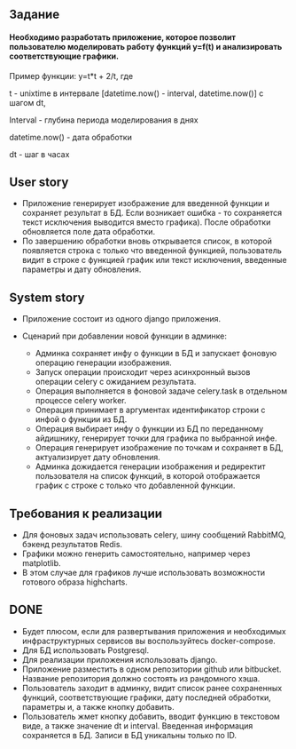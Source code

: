 ## Задание

#### Необходимо разработать приложение, которое позволит пользователю моделировать работу функций y=f(t) и анализировать соответствующие графики. 

Пример функции: y=t*t + 2/t, где

t - unixtime в интервале [datetime.now() - interval, datetime.now()] с шагом dt, 

Interval - глубина периода моделирования в днях

datetime.now() - дата обработки

dt - шаг в часах

## User story

* Приложение генерирует изображение для введенной функции и сохраняет результат в БД. Если возникает ошибка - то сохраняется текст исключения выводится вместо графика). После обработки обновляется поле дата обработки.
* По завершению обработки вновь открывается список, в которой появляется строка с только что введенной функцией, пользователь видит в строке с функцией график или текст исключения, введенные параметры и дату обновления.

## System story

* Приложение состоит из одного django приложения. 
* Сценарий при добавлении новой функции в админке:

  * Админка сохраняет инфу о функции в БД и запускает фоновую операцию генерации изображения. 
  * Запуск операции происходит через асинхронный вызов операции celery с ожиданием результата. 
  * Операция выполняется в фоновой задаче celery.task в отдельном процессе celery worker.
  * Операция принимает в аргументах идентификатор строки с инфой о функции из БД. 
  * Операция выбирает инфу о функции из БД по переданному айдишнику, генерирует точки для графика по выбранной инфе.
  * Операция генерирует изображение по точкам и сохраняет в БД, актуализирует дату обновления.
  * Админка дожидается генерации изображения и редиректит пользователя на список функций, в которой отображается график с строке с только что добавленной функции.

## Требования к реализации

* Для фоновых задач использовать celery, шину сообщений RabbitMQ, бэкенд результатов Redis.
* Графики можно генерить самостоятельно, например через matplotlib.
* В этом случае для графиков лучше использовать возможности готового образа highcharts.

## DONE
* Будет плюсом, если для развертывания приложения и необходимых инфраструктурных сервисов вы воспользуйтесь docker-compose. 
* Для БД использовать Postgresql.
* Для реализации приложения использовать django. 
* Приложение разместить в одном репозитории github или bitbucket. Название репозитория должно состоять из рандомного хэша.
* Пользователь заходит в админку, видит список ранее сохраненных функций, соответствующие графики, дату последней обработки, параметры и, а также кнопку добавить. 
* Пользователь жмет кнопку добавить, вводит функцию в текстовом виде, а также значение dt и interval. Введенная информация сохраняется в БД. Запиcи в БД уникальны только по ID.

